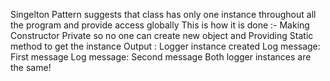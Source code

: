 Singelton Pattern suggests that class has only one instance throughout all the program and provide access globally 
This is how it is done :- 
Making Constructor Private so no one can create new object
and 
Providing Static method to get the instance 
Output :
Logger instance created
Log message: First message
Log message: Second message
Both logger instances are the same!
